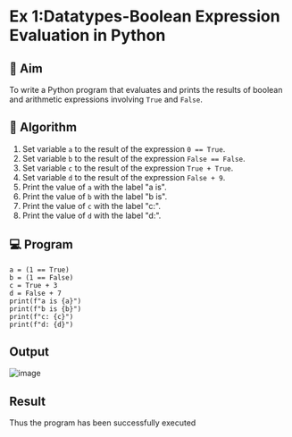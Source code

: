 
# Ex 1:Datatypes-Boolean Expression Evaluation in Python

## 🎯 Aim
To write a Python program that evaluates and prints the results of boolean and arithmetic expressions involving `True` and `False`.

## 🧠 Algorithm
1. Set variable `a` to the result of the expression `0 == True`.
2. Set variable `b` to the result of the expression `False == False`.
3. Set variable `c` to the result of the expression `True + True`.
4. Set variable `d` to the result of the expression `False + 9`.
5. Print the value of `a` with the label "a is".
6. Print the value of `b` with the label "b is".
7. Print the value of `c` with the label "c:".
8. Print the value of `d` with the label "d:".

## 💻 Program
```
a = (1 == True)
b = (1 == False)
c = True + 3
d = False + 7
print(f"a is {a}")
print(f"b is {b}")
print(f"c: {c}")
print(f"d: {d}")
```
## Output

![image](https://github.com/user-attachments/assets/7d1f6027-9658-4ef4-8eb7-24c90d00ad30)

## Result

Thus the program has been successfully executed
